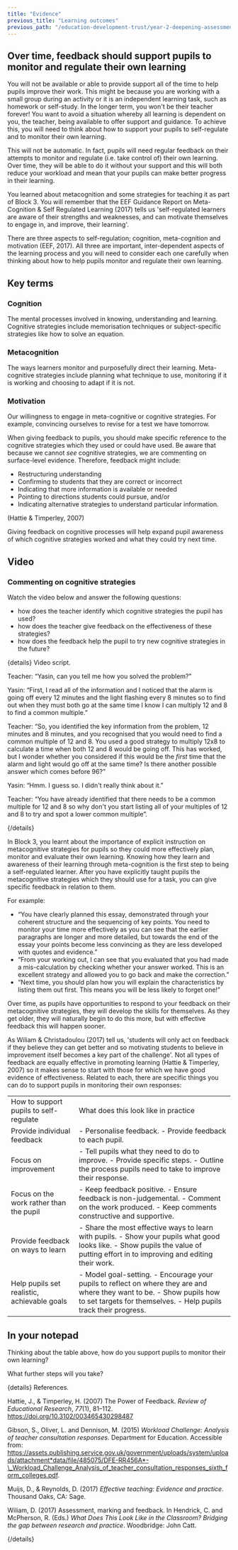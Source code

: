 ```yaml
---
title: "Evidence"
previous_title: "Learning outcomes"
previous_path: "/education-development-trust/year-2-deepening-assessment-feedback-and-questioning/summer-week-1-ect-learning-outcomes"
---
```


## Over time, feedback should support pupils to monitor and regulate their own learning

You will not be available or able to provide support all of the time to help pupils improve their work. This might be because you are working with a small group during an activity or it is an independent learning task, such as homework or self-study. In the longer term, you won't be their teacher forever! You want to avoid a situation whereby all learning is dependent on you, the teacher, being available to offer support and guidance. To achieve this, you will need to think about how to support your pupils to self-regulate and to monitor their own learning.

This will not be automatic. In fact, pupils will need regular feedback on their attempts to monitor and regulate (i.e. take control of) their own learning. Over time, they will be able to do it without your support and this will both reduce your workload and mean that your pupils can make better progress in their learning.

You learned about metacognition and some strategies for teaching it as part of Block 3. You will remember that the EEF Guidance Report on Meta-Cognition & Self Regulated Learning (2017) tells us 'self-regulated learners are aware of their strengths and weaknesses, and can motivate themselves to engage in, and improve, their learning'.

There are three aspects to self-regulation; cognition, meta-cognition and motivation (EEF, 2017). All three are important, inter-dependent aspects of the learning process and you will need to consider each one carefully when thinking about how to help pupils monitor and regulate their own learning.

## Key terms

### Cognition

The mental processes involved in knowing, understanding and learning.
Cognitive strategies include memorisation techniques or subject-specific
strategies like how to solve an equation.

### Metacognition

The ways learners monitor and purposefully direct their learning.
Meta-cognitive strategies include planning what technique to use, monitoring
if it is working and choosing to adapt if it is not.

### Motivation

Our willingness to engage in meta-cognitive or cognitive strategies. For
example, convincing ourselves to revise for a test we have tomorrow.

When giving feedback to pupils, you should make specific reference to the cognitive strategies which they used or could have used. Be aware that because we cannot _see_ cognitive strategies, we are commenting on surface-level evidence. Therefore, feedback might include:

- Restructuring understanding
- Confirming to students that they are correct or incorrect
- Indicating that more information is available or needed
- Pointing to directions students could pursue, and/or
- Indicating alternative strategies to understand particular information.

(Hattie & Timperley, 2007)

Giving feedback on cognitive processes will help expand pupil awareness of which cognitive strategies worked and what they could try next time.

## Video

### Commenting on cognitive strategies

Watch the video below and answer the following questions:

- how does the teacher identify which cognitive strategies the pupil has used?
- how does the teacher give feedback on the effectiveness of these strategies?
- how does the feedback help the pupil to try new cognitive strategies in the
  future?

{details}
Video script.

Teacher: “Yasin, can you tell me how you solved the problem?”

Yasin: “First, I read all of the information and I noticed that the alarm is going off every 12 minutes and the light flashing every 8 minutes so to find out when they must both go at the same time I know I can multiply 12 and 8 to find a common multiple.”

Teacher: “So, you identified the key information from the problem, 12 minutes and 8 minutes, and you recognised that you would need to find a common multiple of 12 and 8. You used a good strategy to multiply 12x8 to calculate a time when both 12 and 8 would be going off. This has worked, but I wonder whether you considered if this would be the _first_ time that the alarm and light would go off at the same time? Is there another possible answer which comes before 96?”

Yasin: “Hmm. I guess so. I didn't really think about it.”

Teacher: “You have already identified that there needs to be a common multiple for 12 and 8 so why don't you start listing all of your multiples of 12 and 8 to try and spot a lower common multiple”.

{/details}

In Block 3, you learnt about the importance of explicit instruction on metacognitive strategies for pupils so they could more effectively plan, monitor and evaluate their own learning. Knowing how they learn and awareness of their learning through meta-cognition is the first step to being a self-regulated learner. After you have explicitly taught pupils the metacognitive strategies which they should use for a task, you can give specific feedback in relation to them.

For example:

- “You have clearly planned this essay, demonstrated through your coherent structure and the sequencing of key points. You need to monitor your time more effectively as you can see that the earlier paragraphs are longer and more detailed, but towards the end of the essay your points become less convincing as they are less developed with quotes and evidence.”
- “From your working out, I can see that you evaluated that you had made a mis-calculation by checking whether your answer worked. This is an excellent strategy and allowed you to go back and make the correction.”
- “Next time, you should plan how you will explain the characteristics by listing them out first. This means you will be less likely to forget one!”

Over time, as pupils have opportunities to respond to your feedback on their metacognitive strategies, they will develop the skills for themselves. As they get older, they will naturally begin to do this more, but with effective feedback this will happen sooner.

As Wiliam & Christadoulou (2017) tell us, 'students will only act on feedback if they believe they can get better and so motivating students to believe in improvement itself becomes a key part of the challenge'. Not all types of feedback are equally effective in promoting learning (Hattie & Timperley, 2007) so it makes sense to start with those for which we have good evidence of effectiveness. Related to each, there are specific things you can do to support pupils in monitoring their own responses:

|                                             |                                                                                                                                                                                            |
| ------------------------------------------- | ------------------------------------------------------------------------------------------------------------------------------------------------------------------------------------------ |
| How to support pupils to self-regulate      | What does this look like in practice                                                                                                                                                       |
| Provide individual feedback                 | - Personalise feedback. - Provide feedback to each pupil.                                                                                                                                  |
| Focus on improvement                        | - Tell pupils what they need to do to improve. - Provide specific steps. - Outline the process pupils need to take to improve their response.                                              |
| Focus on the work rather than the pupil     | - Keep feedback positive. - Ensure feedback is non-judgemental. - Comment on the work produced. - Keep comments constructive and supportive.                                               |
| Provide feedback on ways to learn           | - Share the most effective ways to learn with pupils. - Show your pupils what good looks like. - Show pupils the value of putting effort in to improving and editing their work.           |
| Help pupils set realistic, achievable goals | - Model goal-setting. - Encourage your pupils to reflect on where they are and where they want to be. - Show pupils how to set targets for themselves. - Help pupils track their progress. |

## In your notepad

Thinking about the table above, how do you support pupils to monitor their
own learning?

What further steps will you take?

{details}
References.

Hattie, J., &amp; Timperley, H. (2007) The Power of Feedback. _Review of Educational Research_, _77_(1), 81–112. <a href="https://doi.org/10.3102/003465430298487">https://doi.org/10.3102/003465430298487</a>

Gibson, S., Oliver, L. and Dennison, M. (2015) _Workload Challenge: Analysis of teacher consultation responses_. Department for Education. Accessible from: <a href="https://assets.publishing.service.gov.uk/government/uploads/system/uploads/attachment_data/file/485075/DFE-RR456A_-_Workload_Challenge_Analysis_of_teacher_consultation_responses_sixth_form_colleges.pdf">https://assets.publishing.service.gov.uk/government/uploads/system/uploads/attachment*data/file/485075/DFE-RR456A*-\_Workload_Challenge_Analysis_of_teacher_consultation_responses_sixth_form_colleges.pdf</a>.

Muijs, D., &amp; Reynolds, D. (2017) _Effective teaching: Evidence and practice_. Thousand Oaks, CA: Sage.

Wiliam, D. (2017) Assessment, marking and feedback. In Hendrick, C. and McPherson, R. (Eds.) _What Does This Look Like in the Classroom? Bridging the gap between research and practice_. Woodbridge: John Catt.

{/details}
